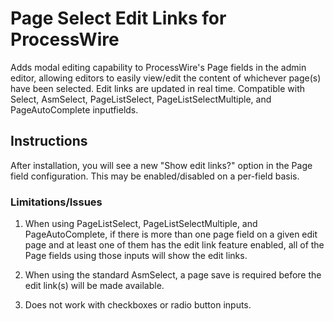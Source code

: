 # Page Select Edit Links for ProcessWire
Adds modal editing capability to ProcessWire's Page fields in the admin editor, allowing editors to easily view/edit the content of whichever page(s) have been selected. Edit links are updated in real time. Compatible with Select, AsmSelect, PageListSelect, PageListSelectMultiple, and PageAutoComplete inputfields.

## Instructions
After installation, you will see a new "Show edit links?" option in the Page field configuration. This may be enabled/disabled on a per-field basis.

### Limitations/Issues
1. When using PageListSelect, PageListSelectMultiple, and PageAutoComplete, if there is more than one page field on a given edit page and at least one of them has the edit link feature enabled, all of the Page fields using those inputs will show the edit links.

2. When using the standard AsmSelect, a page save is required before the edit link(s) will be made available.

3. Does not work with checkboxes or radio button inputs. 
